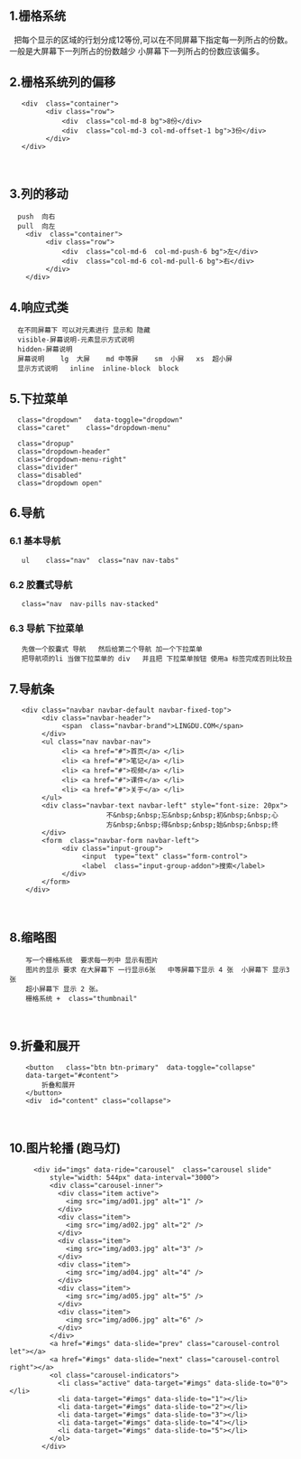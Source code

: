 ## 1.栅格系统 

      把每个显示的区域的行划分成12等份,可以在不同屏幕下指定每一列所占的份数。一般是大屏幕下一列所占的份数越少 小屏幕下一列所占的份数应该偏多。
   
## 2.栅格系统列的偏移 

       <div  class="container">
             <div class="row">
                 <div  class="col-md-8 bg">8份</div>
                 <div  class="col-md-3 col-md-offset-1 bg">3份</div>
             </div>
       </div> 
   
## 3.列的移动 

      push  向右
      pull  向左 
        <div  class="container">
             <div class="row">
                 <div  class="col-md-6  col-md-push-6 bg">左</div>
                 <div  class="col-md-6 col-md-pull-6 bg">右</div>
             </div>
        </div>

## 4.响应式类 

      在不同屏幕下 可以对元素进行 显示和 隐藏 
      visible-屏幕说明-元素显示方式说明 
      hidden-屏幕说明  
      屏幕说明    lg  大屏    md 中等屏    sm  小屏   xs  超小屏 
      显示方式说明   inline  inline-block  block 
 
## 5.下拉菜单 

      class="dropdown"   data-toggle="dropdown"
      class="caret"    class="dropdown-menu"

      class="dropup"   
      class="dropdown-header"
      class="dropdown-menu-right"
      class="divider"  
      class="disabled" 
      class="dropdown open" 
  
## 6.导航

  ### 6.1 基本导航
  
       ul    class="nav"  class="nav nav-tabs"
    
  ### 6.2 胶囊式导航
  
       class="nav  nav-pills nav-stacked" 
    
  ### 6.3 导航 下拉菜单 
  
       先做一个胶囊式 导航   然后给第二个导航 加一个下拉菜单
       把导航项的li 当做下拉菜单的 div   并且把 下拉菜单按钮 使用a 标签完成否则比较丑
       
 ## 7.导航条 
 
       <div class="navbar navbar-default navbar-fixed-top">
            <div class="navbar-header">
                 <span  class="navbar-brand">LINGDU.COM</span>
            </div>
            <ul class="nav navbar-nav">
                 <li> <a href="#">首页</a> </li>
                 <li> <a href="#">笔记</a> </li>
                 <li> <a href="#">视频</a> </li>
                 <li> <a href="#">课件</a> </li>
                 <li> <a href="#">关于</a> </li>
            </ul>
            <div class="navbar-text navbar-left" style="font-size: 20px">
                            不&nbsp;&nbsp;忘&nbsp;&nbsp;初&nbsp;&nbsp;心   
                            方&nbsp;&nbsp;得&nbsp;&nbsp;始&nbsp;&nbsp;终 
            </div>
            <form  class="navbar-form navbar-left">
                 <div class="input-group">
                      <input  type="text" class="form-control">
                      <label  class="input-group-addon">搜索</label>
                 </div>
            </form>
        </div>
    
## 8.缩略图
  
        写一个栅格系统  要求每一列中 显示有图片 
        图片的显示 要求 在大屏幕下 一行显示6张   中等屏幕下显示 4 张  小屏幕下 显示3张  
        超小屏幕下 显示 2 张。
        栅格系统 +  class="thumbnail" 
    
## 9.折叠和展开
  
        <button   class="btn btn-primary"  data-toggle="collapse" 
        data-target="#content">
            折叠和展开
        </button>
        <div  id="content" class="collapse">
        </div>
    
## 10.图片轮播 (跑马灯)
  
          <div id="imgs" data-ride="carousel"  class="carousel slide" 
              style="width: 544px" data-interval="3000">
              <div class="carousel-inner">
                <div class="item active">
                  <img src="img/ad01.jpg" alt="1" />
                </div>
                <div class="item">
                  <img src="img/ad02.jpg" alt="2" />
                </div>
                <div class="item">
                  <img src="img/ad03.jpg" alt="3" />
                </div>
                <div class="item">
                  <img src="img/ad04.jpg" alt="4" />
                </div>
                <div class="item">
                  <img src="img/ad05.jpg" alt="5" />
                </div>
                <div class="item">
                  <img src="img/ad06.jpg" alt="6" />
                </div>
              </div>
              <a href="#imgs" data-slide="prev" class="carousel-control let"></a>
              <a href="#imgs" data-slide="next" class="carousel-control right"></a>
              <ol class="carousel-indicators">
                <li class="active" data-target="#imgs" data-slide-to="0"></li>
                <li data-target="#imgs" data-slide-to="1"></li>
                <li data-target="#imgs" data-slide-to="2"></li>
                <li data-target="#imgs" data-slide-to="3"></li>
                <li data-target="#imgs" data-slide-to="4"></li>
                <li data-target="#imgs" data-slide-to="5"></li>
              </ol>
            </div>

